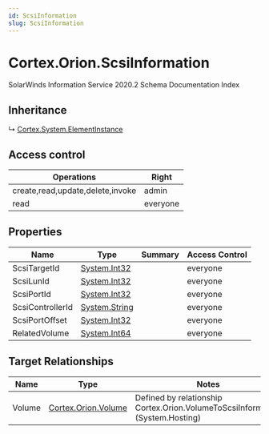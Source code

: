 ```yaml
---
id: ScsiInformation
slug: ScsiInformation
---
```


# Cortex.Orion.ScsiInformation

SolarWinds Information Service 2020.2 Schema Documentation Index

## Inheritance

↳ [Cortex.System.ElementInstance](./../Cortex.System/ElementInstance)

## Access control

| Operations | Right |
| ------ | ------ |
| create,read,update,delete,invoke | admin |
| read | everyone |

## Properties

| Name | Type | Summary | Access Control |
| ------ | ------ | ------ | ------ |
| ScsiTargetId | [System.Int32](https://docs.microsoft.com/en-us/dotnet/api/system.int32) |  | everyone |
| ScsiLunId | [System.Int32](https://docs.microsoft.com/en-us/dotnet/api/system.int32) |  | everyone |
| ScsiPortId | [System.Int32](https://docs.microsoft.com/en-us/dotnet/api/system.int32) |  | everyone |
| ScsiControllerId | [System.String](https://docs.microsoft.com/en-us/dotnet/api/system.string) |  | everyone |
| ScsiPortOffset | [System.Int32](https://docs.microsoft.com/en-us/dotnet/api/system.int32) |  | everyone |
| RelatedVolume | [System.Int64](https://docs.microsoft.com/en-us/dotnet/api/system.int64) |  | everyone |

## Target Relationships

| Name | Type | Notes |
| ------ | ------ | ------ |
| Volume | [Cortex.Orion.Volume](./../Cortex.Orion/Volume) | Defined by relationship Cortex.Orion.VolumeToScsiInformation (System.Hosting) |


